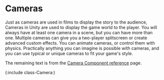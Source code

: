 Cameras
=======


Just as cameras are used in films to display the story to the audience, <span class=keyword>Cameras</span> in Unity are used to display the game world to the player.  You will always have at least one camera in a scene, but you can have more than one.  Multiple cameras can give you a two-player splitscreen or create advanced custom effects.  You can animate cameras, or control them with physics.  Practically anything you can imagine is possible with cameras, and you can use typical or unique cameras to fit your game's style.

The remaining text is from the [Camera Component reference](class-Camera.html) page.

(:include class-Camera:)
